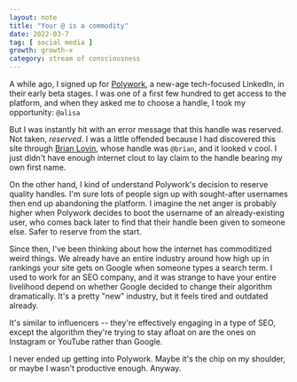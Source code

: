 ```yaml
---
layout: note
title: "Your @ is a commodity"
date: 2022-03-7
tag: [ social media ]
growth: growth-x
category: stream of consciousness
---
```


A while ago, I signed up for [Polywork](https://www.polywork.com/), a new-age tech-focused LinkedIn, in their early beta stages. I was one of a first few hundred to get access to the platform, and when they asked me to choose a handle, I took my opportunity: ```@alisa```

But I was instantly hit with an error message that this handle was reserved. Not taken, *reserved*. I was a little offended because I had discovered this site through [Brian Lovin](www.brianlovin.com), whose handle was ```@brian```, and it looked v cool. I just didn't have enough internet clout to lay claim to the handle bearing my own first name.

On the other hand, I kind of understand Polywork's decision to reserve quality handles. I'm sure lots of people sign up with sought-after usernames then end up abandoning the platform. I imagine the net anger is probably higher when Polywork decides to boot the username of an already-existing user, who comes back later to find that their handle been given to someone else. Safer to reserve from the start.

Since then, I've been thinking about how the internet has commoditized weird things. We already have an entire industry around how high up in rankings your site gets on Google when someone types a search term. I used to work for an SEO company, and it was strange to have your entire livelihood depend on whether Google decided to change their algorithm dramatically. It's a pretty "new" industry, but it feels tired and outdated already.

It's similar to influencers -- they're effectively engaging in a type of SEO, except the algorithm they're trying to stay afloat on are the ones on Instagram or YouTube rather than Google.

I never ended up getting into Polywork. Maybe it's the chip on my shoulder, or maybe I wasn't productive enough. Anyway.

